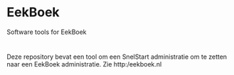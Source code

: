 # EekBoek
Software tools for EekBoek
#
Deze repository bevat een tool om een SnelStart administratie om te zetten naar een EekBoek administratie.
Zie http:/eekboek.nl

